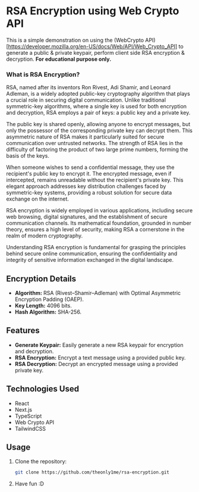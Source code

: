 # RSA Encryption using Web Crypto API

This is a simple demonstration on using the (WebCrypto API)[https://developer.mozilla.org/en-US/docs/Web/API/Web_Crypto_API] to generate a public & private keypair, perform client side RSA encryption & decryption. **For educational purpose only.**

### What is RSA Encryption?

RSA, named after its inventors Ron Rivest, Adi Shamir, and Leonard Adleman, is a widely adopted public-key cryptography algorithm that plays a crucial role in securing digital communication. Unlike traditional symmetric-key algorithms, where a single key is used for both encryption and decryption, RSA employs a pair of keys: a public key and a private key.

The public key is shared openly, allowing anyone to encrypt messages, but only the possessor of the corresponding private key can decrypt them. This asymmetric nature of RSA makes it particularly suited for secure communication over untrusted networks. The strength of RSA lies in the difficulty of factoring the product of two large prime numbers, forming the basis of the keys.

When someone wishes to send a confidential message, they use the recipient's public key to encrypt it. The encrypted message, even if intercepted, remains unreadable without the recipient's private key. This elegant approach addresses key distribution challenges faced by symmetric-key systems, providing a robust solution for secure data exchange on the internet.

RSA encryption is widely employed in various applications, including secure web browsing, digital signatures, and the establishment of secure communication channels. Its mathematical foundation, grounded in number theory, ensures a high level of security, making RSA a cornerstone in the realm of modern cryptography.

Understanding RSA encryption is fundamental for grasping the principles behind secure online communication, ensuring the confidentiality and integrity of sensitive information exchanged in the digital landscape.

## Encryption Details

- **Algorithm:** RSA (Rivest–Shamir–Adleman) with Optimal Asymmetric Encryption Padding (OAEP).
- **Key Length:** 4096 bits.
- **Hash Algorithm:** SHA-256.

## Features

- **Generate Keypair:** Easily generate a new RSA keypair for encryption and decryption.
- **RSA Encryption:** Encrypt a text message using a provided public key.
- **RSA Decryption:** Decrypt an encrypted message using a provided private key.

## Technologies Used

- React
- Next.js
- TypeScript
- Web Crypto API
- TailwindCSS

## Usage

1. Clone the repository:

   ```bash
   git clone https://github.com/theonly1me/rsa-encryption.git
   ```

2. Have fun :D
